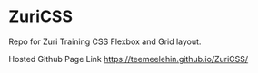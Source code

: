 # ZuriCSS
Repo for Zuri Training CSS Flexbox and Grid layout.

Hosted Github Page Link
https://teemeelehin.github.io/ZuriCSS/

